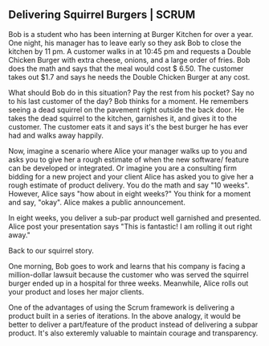 ## Delivering Squirrel Burgers | SCRUM 

Bob is a student who has been interning at Burger Kitchen for over a year. One night, his manager has to leave early so they ask Bob to close the kitchen by 11 pm. A customer walks in at 10:45 pm and requests a Double Chicken Burger with extra cheese, onions, and a large order of fries. Bob does the math and says that the meal would cost $ 6.50. The customer takes out $1.7 and says he needs the Double Chicken Burger at any cost.

What should Bob do in this situation? 
Pay the rest from his pocket?
Say no to his last customer of the day? 
Bob thinks for a moment. He remembers seeing a dead squirrel on the pavement right outside the back door. He takes the dead squirrel to the kitchen, garnishes it, and gives it to the customer. The customer eats it and says it's the best burger he has ever had and walks away happily. 

Now, imagine a scenario where Alice your manager walks up to you and asks you to give her a rough estimate of when the new software/ feature can be developed or integrated. Or imagine you are a consulting firm bidding for a new project and your client Alice has asked you to give her a rough estimate of product delivery. You do the math and say "10 weeks". However, Alice says "how about in eight weeks?" You think for a moment and say, "okay". Alice makes a public announcement. 

In eight weeks, you deliver a sub-par product well garnished and presented. Alice post your presentation says "This is fantastic! I am rolling it out right away." 

Back to our squirrel story. 

One morning, Bob goes to work and learns that his company is facing a million-dollar lawsuit because the customer who was served the squirrel burger ended up in a hospital for three weeks. Meanwhile, Alice rolls out your product and loses her major clients. 

One of the advantages of using the Scrum framework is delivering a product built in a series of iterations. In the above analogy, it would be better to deliver a part/feature of the product instead of delivering a subpar product. It's also exteremly valuable to maintain courage and transparency.  



